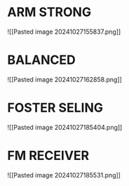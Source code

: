 # ARM STRONG



![[Pasted image 20241027155837.png]]

# BALANCED

![[Pasted image 20241027162858.png]]

# FOSTER SELING
![[Pasted image 20241027185404.png]]

# FM RECEIVER

![[Pasted image 20241027185531.png]]